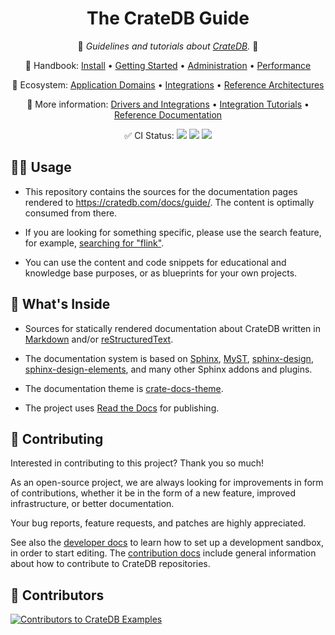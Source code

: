 <div align="center">

# The CrateDB Guide

📖 _Guidelines and tutorials about [CrateDB]._ 📖

🔗 Handbook:
[Install](https://cratedb.com/docs/guide/install/) •
[Getting Started](https://cratedb.com/docs/guide/getting-started.html) •
[Administration](https://cratedb.com/docs/guide/admin/) •
[Performance](https://cratedb.com/docs/guide/performance/)

🔗 Ecosystem:
[Application Domains](https://cratedb.com/docs/guide/domain/) •
[Integrations](https://cratedb.com/docs/guide/integrate/) •
[Reference Architectures](https://cratedb.com/docs/guide/reference-architectures/)

📖 More information:
[Drivers and Integrations](https://cratedb.com/docs/clients/) •
[Integration Tutorials](https://community.cratedb.com/t/overview-of-cratedb-integration-tutorials/1015) •
[Reference Documentation](https://cratedb.com/docs/crate/reference/)

✅ CI Status:
[![](https://github.com/crate/cratedb-guide/actions/workflows/docs.yml/badge.svg)](https://github.com/crate/cratedb-guide/actions/workflows/docs.yml)
[![](https://readthedocs.org/projects/cratedb-guide/badge/?version=latest)](https://readthedocs.org/projects/cratedb-guide)
[![](https://img.shields.io/endpoint.svg?color=blue&url=https%3A%2F%2Fraw.githubusercontent.com%2Fcrate%2Fcratedb-guide%2Fmain%2Fdocs%2Fbuild.json)](https://github.com/crate/cratedb-guide/blob/main/docs/build.json)

</div>


## 👨‍💻 Usage

- This repository contains the sources for the documentation pages rendered
  to https://cratedb.com/docs/guide/. The content is optimally consumed
  from there.

- If you are looking for something specific, please use the search
  feature, for example, [searching for "flink"].

- You can use the content and code snippets for educational and knowledge base
  purposes, or as blueprints for your own projects.


## 🧐 What's Inside

- Sources for statically rendered documentation about CrateDB written in
  [Markdown] and/or [reStructuredText].

- The documentation system is based on [Sphinx], [MyST], [sphinx-design],
  [sphinx-design-elements], and many other Sphinx addons and plugins.

- The documentation theme is [crate-docs-theme].

- The project uses [Read the Docs] for publishing.


## 💁 Contributing

Interested in contributing to this project? Thank you so much!

As an open-source project, we are always looking for improvements in form of
contributions, whether it be in the form of a new feature, improved
infrastructure, or better documentation.

Your bug reports, feature requests, and patches are highly appreciated.

See also the [developer docs] to learn how to set up a development sandbox, in
order to start editing. The [contribution docs] include general information
about how to contribute to CrateDB repositories.


## 🌟 Contributors

[![Contributors to CrateDB Examples](https://contrib.rocks/image?repo=crate/cratedb-guide)](https://github.com/crate/cratedb-guide/graphs/contributors)



[contribution docs]: https://github.com/crate/crate/blob/master/CONTRIBUTING.rst
[CrateDB]: https://github.com/crate/crate
[crate-docs-theme]: https://crate-docs-theme.readthedocs.io/
[developer docs]: DEVELOP.md
[Markdown]: https://daringfireball.net/projects/markdown/
[MyST]: https://myst-parser.readthedocs.io/
[Read the Docs]: https://about.readthedocs.com/
[reStructuredText]: https://docutils.sourceforge.io/rst.html
[searching for "flink"]: https://cratedb.com/docs/guide/search.html?q=flink
[Sphinx]: https://www.sphinx-doc.org/
[sphinx-design]: https://sphinx-design.readthedocs.io/
[sphinx-design-elements]: https://sphinx-design-elements.readthedocs.io/
